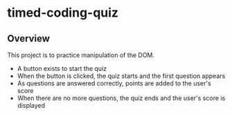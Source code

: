 # timed-coding-quiz

## Overview
This project is to practice manipulation of the DOM. 
- A button exists to start the quiz
- When the button is clicked, the quiz starts and the first question appears
- As questions are answered correctly, points are added to the user's score
- When there are no more questions, the quiz ends and the user's score is displayed